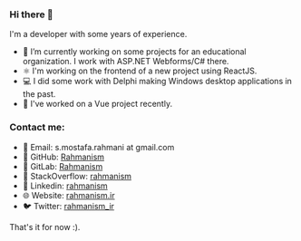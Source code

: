 ### Hi there 👋

I'm a developer with some years of experience.  
- 🔭 I’m currently working on some projects for an educational organization. I work with ASP.NET Webforms/C# there.
- ⚛️ I'm working on the frontend of a new project using ReactJS.  
- 💻 I did some work with Delphi making Windows desktop applications in the past.
- 🌱 I've worked on a Vue project recently.




### Contact me:  
- 📧  Email: s.mostafa.rahmani at gmail.com
- 🐙  GitHub: [Rahmanism](https://github.com/Rahmanism/)
- 💎  GitLab: [Rahmanism](https://gitlab.com/Rahmanism/)
- 📶  StackOverflow: [rahmanism](https://stackoverflow.com/story/rahmanism)
- 🏦  Linkedin: [rahmanism](https://www.linkedin.com/in/rahmanism/)
- 🌐  Website: [rahmanism.ir](https://rahmanism.ir)
- 🐦  Twitter: [rahmanism_ir](https://twitter.com/rahmanism_ir)


That's it for now :).  

